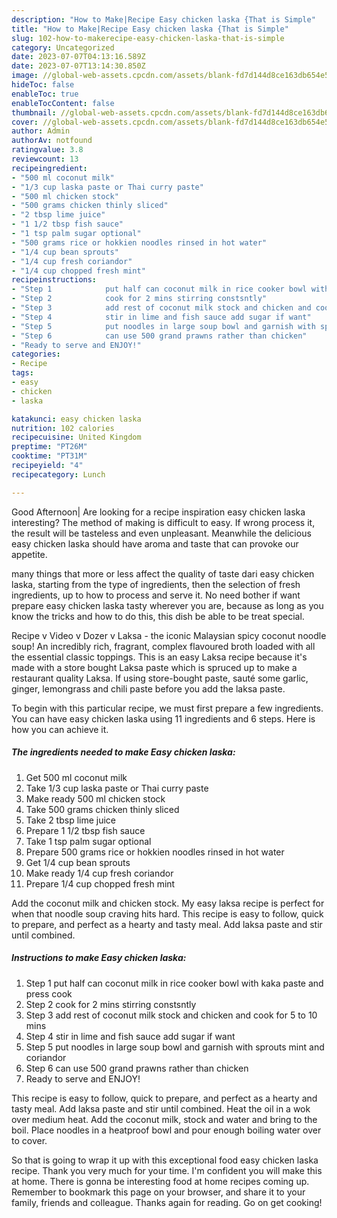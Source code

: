 ```yaml
---
description: "How to Make|Recipe Easy chicken laska {That is Simple"
title: "How to Make|Recipe Easy chicken laska {That is Simple"
slug: 102-how-to-makerecipe-easy-chicken-laska-that-is-simple
category: Uncategorized
date: 2023-07-07T04:13:16.589Z
date: 2023-07-07T13:14:30.850Z
image: //global-web-assets.cpcdn.com/assets/blank-fd7d144d8ce163db654e5a02c40b08a2775adb7897d16e4062681dc7e1b2800f.png
hideToc: false
enableToc: true
enableTocContent: false
thumbnail: //global-web-assets.cpcdn.com/assets/blank-fd7d144d8ce163db654e5a02c40b08a2775adb7897d16e4062681dc7e1b2800f.png
cover: //global-web-assets.cpcdn.com/assets/blank-fd7d144d8ce163db654e5a02c40b08a2775adb7897d16e4062681dc7e1b2800f.png
author: Admin
authorAv: notfound
ratingvalue: 3.8
reviewcount: 13
recipeingredient:
- "500 ml coconut milk"
- "1/3 cup laska paste or Thai curry paste"
- "500 ml chicken stock"
- "500 grams chicken thinly sliced"
- "2 tbsp lime juice"
- "1 1/2 tbsp fish sauce"
- "1 tsp palm sugar optional"
- "500 grams rice or hokkien noodles rinsed in hot water"
- "1/4 cup bean sprouts"
- "1/4 cup fresh coriandor"
- "1/4 cup chopped fresh mint"
recipeinstructions:
- "Step 1            put half can coconut milk in rice cooker bowl with kaka paste and press cook"
- "Step 2            cook for 2 mins stirring constsntly"
- "Step 3            add rest of coconut milk stock and chicken and cook for 5 to 10 mins"
- "Step 4            stir in lime and fish sauce add sugar if want"
- "Step 5            put noodles in large soup bowl and garnish with sprouts mint and coriandor"
- "Step 6            can use 500 grand prawns rather than chicken"
- "Ready to serve and ENJOY!"
categories:
- Recipe
tags:
- easy
- chicken
- laska

katakunci: easy chicken laska 
nutrition: 102 calories
recipecuisine: United Kingdom
preptime: "PT26M"
cooktime: "PT31M"
recipeyield: "4"
recipecategory: Lunch

---
```



Good Afternoon| Are looking for a recipe inspiration easy chicken laska interesting? The method of making is difficult to easy. If wrong process it, the result will be tasteless and even unpleasant. Meanwhile the delicious easy chicken laska should have aroma and taste that can provoke our appetite.






many things that more or less affect the quality of taste dari easy chicken laska, starting from the type of ingredients, then the selection of fresh ingredients, up to how to process and serve it. No need bother if want prepare easy chicken laska tasty wherever you are, because as long as you know the tricks and how to do this, this dish be able to be treat special.


Recipe v Video v Dozer v Laksa - the iconic Malaysian spicy coconut noodle soup! An incredibly rich, fragrant, complex flavoured broth loaded with all the essential classic toppings. This is an easy Laksa recipe because it&#39;s made with a store bought Laksa paste which is spruced up to make a restaurant quality Laksa. If using store-bought paste, sauté some garlic, ginger, lemongrass and chili paste before you add the laksa paste.


To begin with this particular recipe, we must first prepare a few ingredients. You can have easy chicken laska using 11 ingredients and 6 steps. Here is how you can achieve it.

<!--inarticleads1-->

##### The ingredients needed to make Easy chicken laska:

1. Get 500 ml coconut milk
1. Take 1/3 cup laska paste or Thai curry paste
1. Make ready 500 ml chicken stock
1. Take 500 grams chicken thinly sliced
1. Take 2 tbsp lime juice
1. Prepare 1 1/2 tbsp fish sauce
1. Take 1 tsp palm sugar optional
1. Prepare 500 grams rice or hokkien noodles rinsed in hot water
1. Get 1/4 cup bean sprouts
1. Make ready 1/4 cup fresh coriandor
1. Prepare 1/4 cup chopped fresh mint


Add the coconut milk and chicken stock. My easy laksa recipe is perfect for when that noodle soup craving hits hard. This recipe is easy to follow, quick to prepare, and perfect as a hearty and tasty meal. Add laksa paste and stir until combined. 

<!--inarticleads2-->

##### Instructions to make Easy chicken laska:

1. Step 1            put half can coconut milk in rice cooker bowl with kaka paste and press cook
1. Step 2            cook for 2 mins stirring constsntly
1. Step 3            add rest of coconut milk stock and chicken and cook for 5 to 10 mins
1. Step 4            stir in lime and fish sauce add sugar if want
1. Step 5            put noodles in large soup bowl and garnish with sprouts mint and coriandor
1. Step 6            can use 500 grand prawns rather than chicken
1. Ready to serve and ENJOY!

This recipe is easy to follow, quick to prepare, and perfect as a hearty and tasty meal. Add laksa paste and stir until combined. Heat the oil in a wok over medium heat. Add the coconut milk, stock and water and bring to the boil. Place noodles in a heatproof bowl and pour enough boiling water over to cover. 

So that is going to wrap it up with this exceptional food easy chicken laska recipe. Thank you very much for your time. I'm confident you will make this at home. There is gonna be interesting food at home recipes coming up. Remember to bookmark this page on your browser, and share it to your family, friends and colleague. Thanks again for reading. Go on get cooking!
